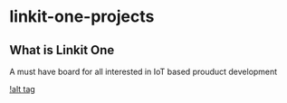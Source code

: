 # linkit-one-projects


## What is Linkit One 

A must have board for all interested in IoT based prouduct development
 
 

 [!alt tag](https://cloud.githubusercontent.com/assets/17951883/24439263/cc03974a-146a-11e7-85a1-92880522ed73.jpg)
  
  
